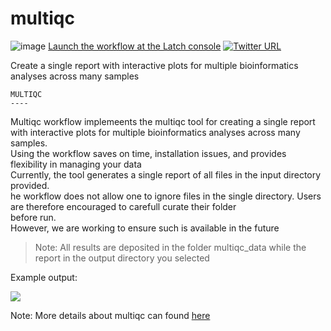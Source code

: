# multiqc
![image](https://user-images.githubusercontent.com/96872843/176043639-359d461a-2185-4f68-ae09-be005285ce16.png)
[Launch the workflow at the Latch console]()
 [![Twitter URL](https://img.shields.io/twitter/url/https/twitter.com/ge_odette.svg?style=social&label=Follow%20%40ge_odette)](https://twitter.com/ge_odette)

Create a single report with interactive plots for multiple bioinformatics analyses across many samples

    MULTIQC
    ----
 Multiqc workflow implemeents the multiqc tool for creating a single report with interactive plots for multiple bioinformatics analyses across many samples.<br>
 Using the workflow saves on time, installation issues, and provides flexibility in managing your data<br>
 Currently, the tool generates a single report of all files in the input directory provided.<br>
  he workflow does not allow one to ignore files in the single directory. Users are therefore encouraged to carefull curate their folder<br>
    before run.<br>
 However, we are working to ensure such is available in the future

> Note: All results are deposited in the folder multiqc_data while the report in the output directory you selected

Example output:<br>

![](https://multiqc.info/docs/images/toolbox_highlight.png) 

Note: More details about multiqc can found [here](https://multiqc.info/docs/)



